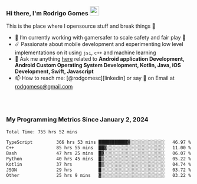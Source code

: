 
### Hi there, I'm Rodrigo Gomes <img src="https://media.giphy.com/media/hvRJCLFzcasrR4ia7z/giphy.gif" width="25px">
This is the place where I opensource stuff and break things 🤣
- 🔭 I’m currently working with gamersafer to scale safety and fair play 💜
- ☄️ Passionate about mobile development and experimenting low level implementations on it using `jsi`, `c++` and machine learning
- 💬 Ask me anything [here](https://github.com/rodgomesc/rodgomesc/issues) related to <b>Android application Development, Android Custom Operating System Development, Kotlin, Java, iOS Development, Swift, Javascript</b>
- 📫 How to reach me: [@rodgomesc][linkedin] or say 👋 on Email at [rodgomesc@gmail.com](mailto:rodgomesc@gmail.com)


<br/>

<!-- 
<picture>
  <img src="/github-metrics.svg" alt="Metrics">
</picture>
-->

</br>

### My Programming Metrics Since January 2, 2024 


<!--START_SECTION:waka-->

```txt
Total Time: 755 hrs 52 mins

TypeScript         366 hrs 53 mins ███████████▓░░░░░░░░░░░░░   46.97 %
C++                85 hrs 55 mins  ██▓░░░░░░░░░░░░░░░░░░░░░░   11.00 %
Bash               47 hrs 25 mins  █▓░░░░░░░░░░░░░░░░░░░░░░░   06.07 %
Python             40 hrs 45 mins  █▒░░░░░░░░░░░░░░░░░░░░░░░   05.22 %
Kotlin             37 hrs          █▒░░░░░░░░░░░░░░░░░░░░░░░   04.74 %
JSON               29 hrs          █░░░░░░░░░░░░░░░░░░░░░░░░   03.72 %
Other              25 hrs 9 mins   ▓░░░░░░░░░░░░░░░░░░░░░░░░   03.22 %
```

<!--END_SECTION:waka-->
